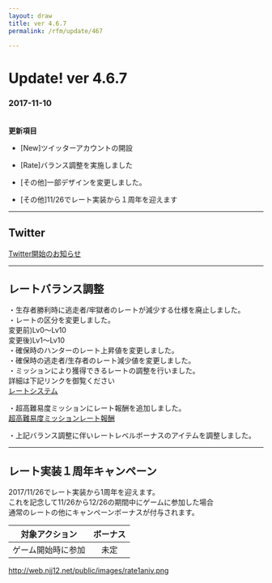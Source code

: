 ```yaml
---
layout: draw
title: ver 4.6.7
permalink: /rfm/update/467

---
```



# Update! ver 4.6.7
### 2017-11-10
<br>
<strong>更新項目</strong><br>

+ [New]ツイッターアカウントの開設<br>

+ [Rate]バランス調整を実施しました<br>

+ [その他]一部デザインを変更しました。<br>

+ [その他]11/26でレート実装から１周年を迎えます<br>

---------------------  
## Twitter
  
[Twitter開始のお知らせ](http://web.njj12.net/rfm/twitter/)<br>

----------------------
## レートバランス調整

・生存者勝利時に逃走者/牢獄者のレートが減少する仕様を廃止しました。<br>
・レートの区分を変更しました。<br>
変更前)Lv0～Lv10<br>
変更後)Lv1～Lv10<br>
・確保時のハンターのレート上昇値を変更しました。<br>
・確保時の逃走者/生存者のレート減少値を変更しました。<br>
・ミッションにより獲得できるレートの調整を行いました。<br>
詳細は下記リンクを御覧ください<br>
[レートシステム](http://web.njj12.net/rfm/rate/)<br>

・超高難易度ミッションにレート報酬を追加しました。<br>
[超高難易度ミッションレート報酬](http://web.njj12.net/rfm/rate/shl)<br>

・上記バランス調整に伴いレートレベルボーナスのアイテムを調整しました。<br>

----------------------
## レート実装１周年キャンペーン

2017/11/26でレート実装から1周年を迎えます。<br>
これを記念して11/26から12/26の期間中にゲームに参加した場合<br>
通常のレートの他にキャンペーンボーナスが付与されます。<br>

|対象アクション|ボーナス|
| :--------: |:---------:|
|ゲーム開始時に参加|未定|

http://web.njj12.net/public/images/rate1aniv.png


